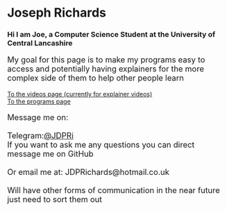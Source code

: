 
<head>
    <link rel="apple-touch-icon" sizes="180x180" href="/apple-touch-icon.png">
    <link rel="shoutcut icon" type="image/png" sizes="32x32" href="/favicon-32x32.png">
    <link rel="shotcut icon" type="image/png" sizes="16x16" href="/favicon-16x16.png">
    <link rel="manifest" href="/site.webmanifest">
</head>

# Joseph Richards
### Hi I am Joe, a Computer Science Student at the University of Central Lancashire

<p style="font-size:18px">
    My goal for this page is to make my programs easy to access and potentially having explainers for the more complex side of them to help other people learn
</p>

[To the videos page (currently for explainer videos)](Videos.md)<br>
[To the programs page](Programs.md)<br>


<p style="font-size:18px">
    Message me on:<br><br>
    Telegram:<a href="https://t.me/JDPRi">@JDPRi</a>
    <br>
    If you want to ask me any questions you can direct message me on GitHub<br><br>
    Or email me at: JDPRichards@hotmail.co.uk<br><br>
    Will have other forms of communication in the near future just need to sort them out
</p>